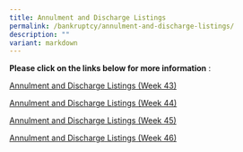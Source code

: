 ```yaml
---
title: Annulment and Discharge Listings
permalink: /bankruptcy/annulment-and-discharge-listings/
description: ""
variant: markdown
---
```

**Please click on the links below for more information**&nbsp;:<br>

[Annulment and Discharge Listings (Week 43)](/files/(271023)annulmentanddischargelistings(week43).pdf)<br>

[Annulment and Discharge Listings (Week 44)](/files/(031123)annulmentanddischargelistings(week44).pdf)<br>

[Annulment and Discharge Listings (Week 45)](/files/(091123)annulmentanddischargelistings(week45).pdf)<br>

[Annulment and Discharge Listings (Week 46)](/files/_161123_AnnulmentandDischargeListings_Week46_.pdf)